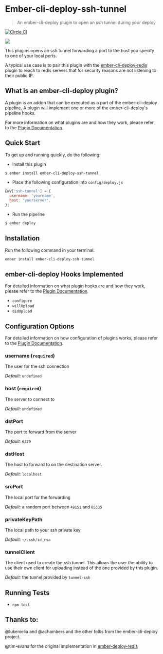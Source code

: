 # Ember-cli-deploy-ssh-tunnel

> An ember-cli-deploy plugin to open an ssh tunnel during your deploy

[![Circle CI](https://circleci.com/gh/ghedamat/ember-cli-deploy-ssh-tunnel/tree/master.svg?style=shield)](https://circleci.com/gh/ghedamat/ember-cli-deploy-ssh-tunnel/tree/master)

[![](https://ember-cli-deploy.github.io/ember-cli-deploy-version-badges/plugins/ember-cli-deploy-ssh-tunnel.svg)](http://ember-cli-deploy.github.io/ember-cli-deploy-version-badges/)

This plugins opens an ssh tunnel forwarding a port to the host you specify to one of your local ports.

A typical use case is to pair this plugin with the [ember-cli-deploy-redis](https://github.com/zapnito/ember-cli-deploy-redis) plugin to reach to redis servers that for security reasons are not listening to their public IP.

## What is an ember-cli-deploy plugin?

A plugin is an addon that can be executed as a part of the ember-cli-deploy pipeline. A plugin will implement one or more of the ember-cli-deploy's pipeline hooks.

For more information on what plugins are and how they work, please refer to the [Plugin Documentation][1].

## Quick Start

To get up and running quickly, do the following:

- Install this plugin

```bash
$ ember install ember-cli-deploy-ssh-tunnel
```

- Place the following configuration into `config/deploy.js`

```javascript
ENV['ssh-tunnel'] = {
  username: 'yourname',
  host: 'yourserver',
};
```

- Run the pipeline

```bash
$ ember deploy
```

## Installation
Run the following command in your terminal:

```bash
ember install ember-cli-deploy-ssh-tunnel
```

## ember-cli-deploy Hooks Implemented

For detailed information on what plugin hooks are and how they work, please refer to the [Plugin Documentation][1].

- `configure`
- `willUpload`
- `didUpload`

## Configuration Options

For detailed information on how configuration of plugins works, please refer to the [Plugin Documentation][1].

### username (`required`)

The user for the ssh connection

*Default:* `undefined`

### host (`required`)

The server to connect to

*Default:* `undefined`

### dstPort

The port to forward from the server

*Default:* `6379`

### dstHost

The host to forward to on the destination server.

*Default:* `localhost`

### srcPort

The local port for the forwarding

*Default:* a random port between `49151` and `65535`

### privateKeyPath

The local path to your ssh private key

*Default:* `~/.ssh/id_rsa`

### tunnelClient

The client used to create the ssh tunnel. This allows the user the ability to use their own client for uploading instead of the one provided by this plugin.

*Default:* the tunnel provided by `tunnel-ssh`

## Running Tests

- `npm test`

[1]: http://ember-cli.github.io/ember-cli-deploy/plugins "Plugin Documentation"


## Thanks to:

@lukemelia and @achambers and the other folks from the ember-cli-deploy project.

@tim-evans for the original implementation in [ember-deploy-redis](https://github.com/LevelbossMike/ember-deploy-redis)

